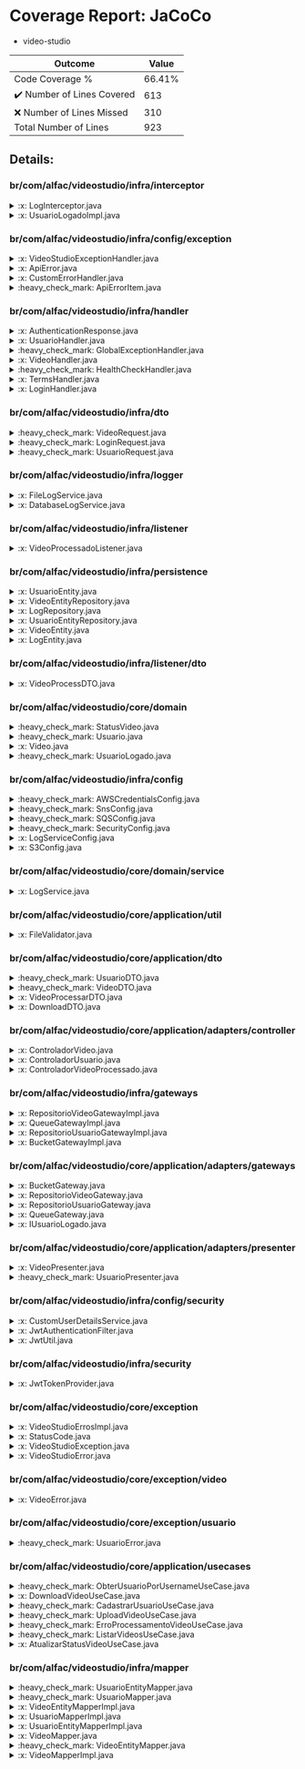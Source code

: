
# Coverage Report: JaCoCo

* video-studio
      
      
| Outcome                 | Value                                                               |
|-------------------------|---------------------------------------------------------------------|
| Code Coverage %         | 66.41%               |
| :heavy_check_mark: Number of Lines Covered | 613    |
| :x: Number of Lines Missed  | 310     |
| Total Number of Lines   | 923     |


## Details:

    
### br/com/alfac/videostudio/infra/interceptor

<details>
    <summary>
:x: LogInterceptor.java
    </summary>

        
#### Lines Missed:
        
- Line #30
```
        } catch (Exception e) {
```
- Line #32
```
        }
```
</details>

    

<details>
    <summary>
:x: UsuarioLogadoImpl.java
    </summary>

        
#### Lines Missed:
        
- Line #22
```
    }
```
</details>

    
### br/com/alfac/videostudio/infra/config/exception

<details>
    <summary>
:x: VideoStudioExceptionHandler.java
    </summary>

        
#### Lines Missed:
        
</details>

    

<details>
    <summary>
:x: ApiError.java
    </summary>

        
#### Lines Missed:
        
</details>

    

<details>
    <summary>
:x: CustomErrorHandler.java
    </summary>

        
#### Lines Missed:
        
- Line #15
```
    }
```
</details>

    

<details>
    <summary>
:heavy_check_mark: ApiErrorItem.java
    </summary>

        
#### All Lines Covered!
        
</details>

    
### br/com/alfac/videostudio/infra/handler

<details>
    <summary>
:x: AuthenticationResponse.java
    </summary>

        
#### Lines Missed:
        
- Line #8
```
    }
```
- Line #16
```
    }
```
</details>

    

<details>
    <summary>
:x: UsuarioHandler.java
    </summary>

        
#### Lines Missed:
        
</details>

    

<details>
    <summary>
:heavy_check_mark: GlobalExceptionHandler.java
    </summary>

        
#### All Lines Covered!
        
</details>

    

<details>
    <summary>
:x: VideoHandler.java
    </summary>

        
#### Lines Missed:
        
- Line #67
```
                file.getBytes());
```
</details>

    

<details>
    <summary>
:heavy_check_mark: HealthCheckHandler.java
    </summary>

        
#### All Lines Covered!
        
</details>

    

<details>
    <summary>
:x: TermsHandler.java
    </summary>

        
#### Lines Missed:
        
- Line #55
```
        } catch (IOException e) {
```
</details>

    

<details>
    <summary>
:x: LoginHandler.java
    </summary>

        
#### Lines Missed:
        
- Line #64
```
        } catch (AuthenticationException e) {
```
- Line #66
```
        }
```
</details>

    
### br/com/alfac/videostudio/infra/dto

<details>
    <summary>
:heavy_check_mark: VideoRequest.java
    </summary>

        
#### All Lines Covered!
        
</details>

    

<details>
    <summary>
:heavy_check_mark: LoginRequest.java
    </summary>

        
#### All Lines Covered!
        
</details>

    

<details>
    <summary>
:heavy_check_mark: UsuarioRequest.java
    </summary>

        
#### All Lines Covered!
        
</details>

    
### br/com/alfac/videostudio/infra/logger

<details>
    <summary>
:x: FileLogService.java
    </summary>

        
#### Lines Missed:
        
- Line #21
```
        } catch (IOException e) {
```
</details>

    

<details>
    <summary>
:x: DatabaseLogService.java
    </summary>

        
#### Lines Missed:
        
- Line #24
```
    }
```
</details>

    
### br/com/alfac/videostudio/infra/listener

<details>
    <summary>
:x: VideoProcessadoListener.java
    </summary>

        
#### Lines Missed:
        
- Line #27
```
        } catch (SqsException e) {
```
- Line #29
```
        }
```
- Line #31
```
    }
```
</details>

    
### br/com/alfac/videostudio/infra/persistence

<details>
    <summary>
:x: UsuarioEntity.java
    </summary>

        
#### Lines Missed:
        
- Line #77
```
    }
```
- Line #83
```
    }
```
</details>

    

<details>
    <summary>
:x: VideoEntityRepository.java
    </summary>

        
</details>

    

<details>
    <summary>
:x: LogRepository.java
    </summary>

        
</details>

    

<details>
    <summary>
:x: UsuarioEntityRepository.java
    </summary>

        
</details>

    

<details>
    <summary>
:x: VideoEntity.java
    </summary>

        
#### Lines Missed:
        
- Line #86
```
    }
```
- Line #94
```
    }
```
- Line #100
```
    }
```
- Line #105
```
    }
```
</details>

    

<details>
    <summary>
:x: LogEntity.java
    </summary>

        
#### Lines Missed:
        
- Line #32
```
    }
```
- Line #37
```
    }
```
- Line #49
```
    }
```
- Line #57
```
    }
```
- Line #65
```
    }
```
- Line #70
```
    }
```
</details>

    
### br/com/alfac/videostudio/infra/listener/dto

<details>
    <summary>
:x: VideoProcessDTO.java
    </summary>

        
#### Lines Missed:
        
</details>

    
### br/com/alfac/videostudio/core/domain

<details>
    <summary>
:heavy_check_mark: StatusVideo.java
    </summary>

        
#### All Lines Covered!
        
</details>

    

<details>
    <summary>
:heavy_check_mark: Usuario.java
    </summary>

        
#### All Lines Covered!
        
</details>

    

<details>
    <summary>
:x: Video.java
    </summary>

        
#### Lines Missed:
        
- Line #67
```
    }
```
</details>

    

<details>
    <summary>
:heavy_check_mark: UsuarioLogado.java
    </summary>

        
#### All Lines Covered!
        
</details>

    
### br/com/alfac/videostudio/infra/config

<details>
    <summary>
:heavy_check_mark: AWSCredentialsConfig.java
    </summary>

        
#### All Lines Covered!
        
</details>

    

<details>
    <summary>
:heavy_check_mark: SnsConfig.java
    </summary>

        
#### All Lines Covered!
        
</details>

    

<details>
    <summary>
:heavy_check_mark: SQSConfig.java
    </summary>

        
#### All Lines Covered!
        
</details>

    

<details>
    <summary>
:heavy_check_mark: SecurityConfig.java
    </summary>

        
#### All Lines Covered!
        
</details>

    

<details>
    <summary>
:x: LogServiceConfig.java
    </summary>

        
#### Lines Missed:
        
</details>

    

<details>
    <summary>
:x: S3Config.java
    </summary>

        
#### Lines Missed:
        
- Line #73
```
                .build();
```
- Line #82
```
                .build();
```
</details>

    
### br/com/alfac/videostudio/core/domain/service

<details>
    <summary>
:x: LogService.java
    </summary>

        
</details>

    
### br/com/alfac/videostudio/core/application/util

<details>
    <summary>
:x: FileValidator.java
    </summary>

        
#### Lines Missed:
        
- Line #27
```
        } catch (Exception e) {
```
</details>

    
### br/com/alfac/videostudio/core/application/dto

<details>
    <summary>
:heavy_check_mark: UsuarioDTO.java
    </summary>

        
#### All Lines Covered!
        
</details>

    

<details>
    <summary>
:heavy_check_mark: VideoDTO.java
    </summary>

        
#### All Lines Covered!
        
</details>

    

<details>
    <summary>
:x: VideoProcessarDTO.java
    </summary>

        
#### Lines Missed:
        
</details>

    

<details>
    <summary>
:x: DownloadDTO.java
    </summary>

        
#### Lines Missed:
        
</details>

    
### br/com/alfac/videostudio/core/application/adapters/controller

<details>
    <summary>
:x: ControladorVideo.java
    </summary>

        
#### Lines Missed:
        
</details>

    

<details>
    <summary>
:x: ControladorUsuario.java
    </summary>

        
#### Lines Missed:
        
</details>

    

<details>
    <summary>
:x: ControladorVideoProcessado.java
    </summary>

        
#### Lines Missed:
        
- Line #23
```
                break;
```
- Line #29
```
    }
```
</details>

    
### br/com/alfac/videostudio/infra/gateways

<details>
    <summary>
:x: RepositorioVideoGatewayImpl.java
    </summary>

        
#### Lines Missed:
        
- Line #71
```
        });
```
- Line #72
```
    }
```
</details>

    

<details>
    <summary>
:x: QueueGatewayImpl.java
    </summary>

        
#### Lines Missed:
        
- Line #24
```
                    .messageBody(message)
```
- Line #28
```
        } catch (SqsException e) {
```
- Line #30
```
        }
```
- Line #31
```
    }
```
</details>

    

<details>
    <summary>
:x: RepositorioUsuarioGatewayImpl.java
    </summary>

        
#### Lines Missed:
        
</details>

    

<details>
    <summary>
:x: BucketGatewayImpl.java
    </summary>

        
#### Lines Missed:
        
- Line #37
```
                    .key(objectKey)
```
- Line #42
```
                    .getObjectRequest(getObjectRequest)
```
- Line #55
```
                .key(key)
```
- Line #59
```
    }
```
- Line #65
```
                    .key(fileName)
```
- Line #71
```
        } catch (S3Exception e) {
```
</details>

    
### br/com/alfac/videostudio/core/application/adapters/gateways

<details>
    <summary>
:x: BucketGateway.java
    </summary>

        
</details>

    

<details>
    <summary>
:x: RepositorioVideoGateway.java
    </summary>

        
</details>

    

<details>
    <summary>
:x: RepositorioUsuarioGateway.java
    </summary>

        
</details>

    

<details>
    <summary>
:x: QueueGateway.java
    </summary>

        
</details>

    

<details>
    <summary>
:x: IUsuarioLogado.java
    </summary>

        
</details>

    
### br/com/alfac/videostudio/core/application/adapters/presenter

<details>
    <summary>
:x: VideoPresenter.java
    </summary>

        
#### Lines Missed:
        
</details>

    

<details>
    <summary>
:heavy_check_mark: UsuarioPresenter.java
    </summary>

        
#### All Lines Covered!
        
</details>

    
### br/com/alfac/videostudio/infra/config/security

<details>
    <summary>
:x: CustomUserDetailsService.java
    </summary>

        
#### Lines Missed:
        
</details>

    

<details>
    <summary>
:x: JwtAuthenticationFilter.java
    </summary>

        
#### Lines Missed:
        
- Line #60
```
                });
```
- Line #68
```
    }
```
</details>

    

<details>
    <summary>
:x: JwtUtil.java
    </summary>

        
#### Lines Missed:
        
- Line #39
```
                .parseClaimsJws(token)
```
- Line #58
```
                .signWith(secretKey)
```
- Line #59
```
                .compact();
```
</details>

    
### br/com/alfac/videostudio/infra/security

<details>
    <summary>
:x: JwtTokenProvider.java
    </summary>

        
#### Lines Missed:
        
- Line #24
```
                .sign(algorithm);
```
- Line #38
```
        } catch (Exception e) {
```
- Line #48
```
                .verify(token);
```
</details>

    
### br/com/alfac/videostudio/core/exception

<details>
    <summary>
:x: VideoStudioErrosImpl.java
    </summary>

        
#### Lines Missed:
        
</details>

    

<details>
    <summary>
:x: StatusCode.java
    </summary>

        
#### Lines Missed:
        
</details>

    

<details>
    <summary>
:x: VideoStudioException.java
    </summary>

        
#### Lines Missed:
        
- Line #14
```
    }
```
- Line #26
```
    }
```
- Line #31
```
    }
```
- Line #38
```
    }
```
- Line #44
```
    }
```
- Line #50
```
    }
```
</details>

    

<details>
    <summary>
:x: VideoStudioError.java
    </summary>

        
</details>

    
### br/com/alfac/videostudio/core/exception/video

<details>
    <summary>
:x: VideoError.java
    </summary>

        
#### Lines Missed:
        
- Line #19
```
    }
```
</details>

    
### br/com/alfac/videostudio/core/exception/usuario

<details>
    <summary>
:heavy_check_mark: UsuarioError.java
    </summary>

        
#### All Lines Covered!
        
</details>

    
### br/com/alfac/videostudio/core/application/usecases

<details>
    <summary>
:heavy_check_mark: ObterUsuarioPorUsernameUseCase.java
    </summary>

        
#### All Lines Covered!
        
</details>

    

<details>
    <summary>
:x: DownloadVideoUseCase.java
    </summary>

        
#### Lines Missed:
        
</details>

    

<details>
    <summary>
:heavy_check_mark: CadastrarUsuarioUseCase.java
    </summary>

        
#### All Lines Covered!
        
</details>

    

<details>
    <summary>
:heavy_check_mark: UploadVideoUseCase.java
    </summary>

        
#### All Lines Covered!
        
</details>

    

<details>
    <summary>
:heavy_check_mark: ErroProcessamentoVideoUseCase.java
    </summary>

        
#### All Lines Covered!
        
</details>

    

<details>
    <summary>
:heavy_check_mark: ListarVideosUseCase.java
    </summary>

        
#### All Lines Covered!
        
</details>

    

<details>
    <summary>
:x: AtualizarStatusVideoUseCase.java
    </summary>

        
#### Lines Missed:
        
- Line #30
```
    }
```
</details>

    
### br/com/alfac/videostudio/infra/mapper

<details>
    <summary>
:heavy_check_mark: UsuarioEntityMapper.java
    </summary>

        
#### All Lines Covered!
        
</details>

    

<details>
    <summary>
:heavy_check_mark: UsuarioMapper.java
    </summary>

        
#### All Lines Covered!
        
</details>

    

<details>
    <summary>
:x: VideoEntityMapperImpl.java
    </summary>

        
#### Lines Missed:
        
</details>

    

<details>
    <summary>
:x: UsuarioMapperImpl.java
    </summary>

        
#### Lines Missed:
        
</details>

    

<details>
    <summary>
:x: UsuarioEntityMapperImpl.java
    </summary>

        
#### Lines Missed:
        
</details>

    

<details>
    <summary>
:x: VideoMapper.java
    </summary>

        
#### Lines Missed:
        
</details>

    

<details>
    <summary>
:heavy_check_mark: VideoEntityMapper.java
    </summary>

        
#### All Lines Covered!
        
</details>

    

<details>
    <summary>
:x: VideoMapperImpl.java
    </summary>

        
#### Lines Missed:
        
</details>

    
